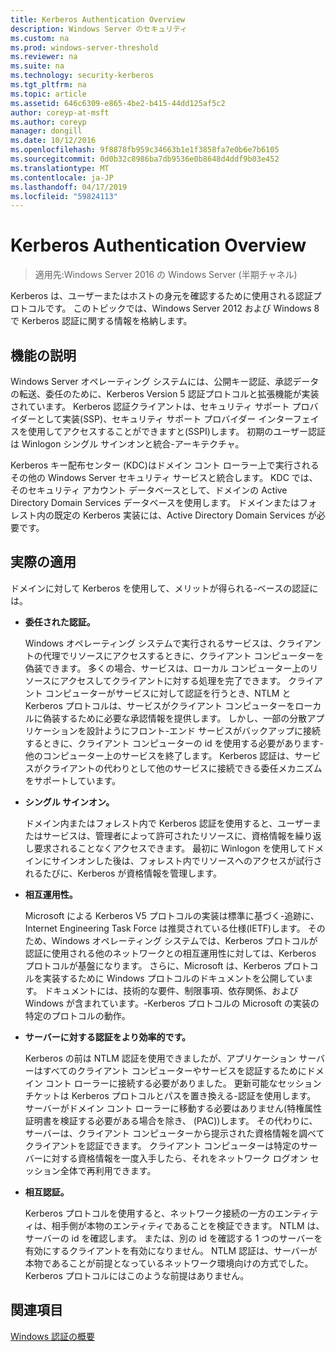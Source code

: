 ```yaml
---
title: Kerberos Authentication Overview
description: Windows Server のセキュリティ
ms.custom: na
ms.prod: windows-server-threshold
ms.reviewer: na
ms.suite: na
ms.technology: security-kerberos
ms.tgt_pltfrm: na
ms.topic: article
ms.assetid: 646c6309-e865-4be2-b415-44dd125af5c2
author: coreyp-at-msft
ms.author: coreyp
manager: dongill
ms.date: 10/12/2016
ms.openlocfilehash: 9f8878fb959c34663b1e1f3858fa7e0b6e7b6105
ms.sourcegitcommit: 0d0b32c8986ba7db9536e0b8648d4ddf9b03e452
ms.translationtype: MT
ms.contentlocale: ja-JP
ms.lasthandoff: 04/17/2019
ms.locfileid: "59824113"
---
```

# <a name="kerberos-authentication-overview"></a>Kerberos Authentication Overview

>適用先:Windows Server 2016 の Windows Server (半期チャネル)

Kerberos は、ユーザーまたはホストの身元を確認するために使用される認証プロトコルです。 このトピックでは、Windows Server 2012 および Windows 8 で Kerberos 認証に関する情報を格納します。

## <a name="BKMK_OVER"></a>機能の説明
Windows Server オペレーティング システムには、公開キー認証、承認データの転送、委任のために、Kerberos Version 5 認証プロトコルと拡張機能が実装されています。 Kerberos 認証クライアントは、セキュリティ サポート プロバイダーとして実装\(SSP\)、セキュリティ サポート プロバイダー インターフェイスを使用してアクセスすることができますと\(SSPI\)します。 初期のユーザー認証は Winlogon シングル サインオンと統合\-アーキテクチャ。

Kerberos キー配布センター \(KDC\)はドメイン コント ローラー上で実行されるその他の Windows Server セキュリティ サービスと統合します。 KDC では、そのセキュリティ アカウント データベースとして、ドメインの Active Directory Domain Services データベースを使用します。 ドメインまたはフォレスト内の既定の Kerberos 実装には、Active Directory Domain Services が必要です。

## <a name="kerb_tr_Kerb_Benefits"></a>実際の適用
ドメインに対して Kerberos を使用して、メリットが得られる\-ベースの認証には。

-   **委任された認証。**

    Windows オペレーティング システムで実行されるサービスは、クライアントの代理でリソースにアクセスするときに、クライアント コンピューターを偽装できます。 多くの場合、サービスは、ローカル コンピューター上のリソースにアクセスしてクライアントに対する処理を完了できます。 クライアント コンピューターがサービスに対して認証を行うとき、NTLM と Kerberos プロトコルは、サービスがクライアント コンピューターをローカルに偽装するために必要な承認情報を提供します。 しかし、一部の分散アプリケーションを設計ようにフロント\-エンド サービスがバックアップに接続するときに、クライアント コンピューターの id を使用する必要があります\-他のコンピューター上のサービスを終了します。 Kerberos 認証は、サービスがクライアントの代わりとして他のサービスに接続できる委任メカニズムをサポートしています。

-   **シングル サインオン。**

    ドメイン内またはフォレスト内で Kerberos 認証を使用すると、ユーザーまたはサービスは、管理者によって許可されたリソースに、資格情報を繰り返し要求されることなくアクセスできます。 最初に Winlogon を使用してドメインにサインオンした後は、フォレスト内でリソースへのアクセスが試行されるたびに、Kerberos が資格情報を管理します。

-   **相互運用性。**

    Microsoft による Kerberos V5 プロトコルの実装は標準に基づく\-追跡に、Internet Engineering Task Force は推奨されている仕様\(IETF\)します。 そのため、Windows オペレーティング システムでは、Kerberos プロトコルが認証に使用される他のネットワークとの相互運用性に対しては、Kerberos プロトコルが基盤になります。 さらに、Microsoft は、Kerberos プロトコルを実装するために Windows プロトコルのドキュメントを公開しています。 ドキュメントには、技術的な要件、制限事項、依存関係、および Windows が含まれています。\-Kerberos プロトコルの Microsoft の実装の特定のプロトコルの動作。

-   **サーバーに対する認証をより効率的です。**

    Kerberos の前は NTLM 認証を使用できましたが、アプリケーション サーバーはすべてのクライアント コンピューターやサービスを認証するためにドメイン コント ローラーに接続する必要がありました。 更新可能なセッション チケットは Kerberos プロトコルとパスを置き換える\-認証を使用します。 サーバーがドメイン コント ローラーに移動する必要はありません\(特権属性証明書を検証する必要がある場合を除き、 \(PAC\)\)します。 その代わりに、サーバーは、クライアント コンピューターから提示された資格情報を調べてクライアントを認証できます。 クライアント コンピューターは特定のサーバーに対する資格情報を一度入手したら、それをネットワーク ログオン セッション全体で再利用できます。

-   **相互認証。**

    Kerberos プロトコルを使用すると、ネットワーク接続の一方のエンティティは、相手側が本物のエンティティであることを検証できます。 NTLM は、サーバーの id を確認します。 または、別の id を確認する 1 つのサーバーを有効にするクライアントを有効になりません。 NTLM 認証は、サーバーが本物であることが前提となっているネットワーク環境向けの方式でした。 Kerberos プロトコルにはこのような前提はありません。

## <a name="see-also"></a>関連項目
[Windows 認証の概要](../windows-authentication/windows-authentication-overview.md)


